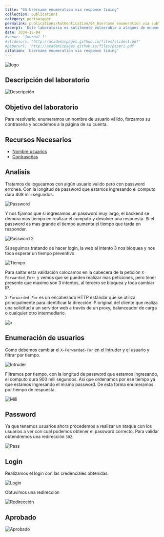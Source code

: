 ```yaml
---
title: "05 Username enumeration via response timing"
collection: publications
category: portswigger
permalink: publications/Authentication/04_Username enumeration via subtly different responses
excerpt: 'Este laboratorio es sutilmente vulnerable a ataques de enumeración de nombres de usuario y de fuerza bruta de contraseñas. Tiene una cuenta con un nombre de usuario y una contraseña predecibles.'
date: 2034-12-04
#venue: 'Journal 1'
#slidesurl: 'http://academicpages.github.io/files/slides1.pdf'
#paperurl: 'http://academicpages.github.io/files/paper1.pdf'
citation: 'Username enumeration via response timing'
---
```


![logo]({{site.url}}/images/Authentication/authentication-lab-05/logo.png)

## Descripción del laboratorio

![Descripción]({{site.url}}/images/Authentication/authentication-lab-05/descripcion.png)

## Objetivo del laboratorio

Para resolverlo, enumeramos un nombre de usuario válido, forzamos su contraseña y accedemos a la página de su cuenta.

## Recursos Necesarios

* [Nombre usuarios](https://portswigger.net/web-security/authentication/auth-lab-usernames)
* [Contraseñas](https://portswigger.net/web-security/authentication/auth-lab-passwords)

## Analisis

Tratamos de loguearnos con algún usuario valido pero con password erronea. Con la longitud de password que estamos ingresando el computo dura 408 mili segundos.

![Password]({{site.url}}/images/Authentication/authentication-lab-05/password.png)

Y nos fijamos que si ingresamos un password muy largo, el backend se demora mas tiempo en realizar el computo y devolver una respuesta. Si el password es mas grande el tiempo aumenta el tiempo que tarda en responder.

![Password 2]({{site.url}}/images/Authentication/authentication-lab-05/password2.png)

Si seguimos tratando de hacer login, la web al intento 3 nos bloquea y nos toca esperar un tiempo preventivo.

![Tiempo]({{site.url}}/images/Authentication/authentication-lab-05/tiempo.png)

Para saltar esta validación colocamos en la cabecera de la petición `X-Forwarded_For:` y vemos que se pueden realizar mas peticiones, pero tener presente que maximo son 3 intentos, al tercero se bloquea y toca cambiar IP.

`X-Forwarded-For` es un encabezado HTTP estándar que se utiliza principalmente para identificar la dirección IP original del cliente que realiza una solicitud a un servidor web a través de un proxy, balanceador de carga o cualquier otro intermediario.

![x]({{site.url}}/images/Authentication/authentication-lab-05/x.png)

## Enumeración de usuarios

Como debemos cambiar el `X-Forwarded-For` en el Intruder y el usuario y filtrar por tiempo.

![Intruder]({{site.url}}/images/Authentication/authentication-lab-05/intruder.png)

Filtramos por tiempo, con la longitud de password que estamos ingresando, el computo dura 900 mili segundos. Asi que ordenamos por ese tiempo ya que estamos ingresando el mismo password. De esta forma enumeramos por tiempo de respuesta.

![Mili]({{site.url}}/images/Authentication/authentication-lab-05/mili.png)

## Password

Ya que tenemos usuarios ahora procedemos a realizar un ataque con los usuarios a ver con cual podemos obtener el password correcto. Para validar obtendremos una redirección `302`.

![Pass]({{site.url}}/images/Authentication/authentication-lab-05/pass.png)

## Login

Realizamos el login con las credenciales obtenidas.

![Login]({{site.url}}/images/Authentication/authentication-lab-05/login.png)

Obtuvimos una redirección

![Redirección]({{site.url}}/images/Authentication/authentication-lab-05/302.png)

## Aprobado

![Aprobado]({{site.url}}/images/Authentication/authentication-lab-05/aprobado.png)